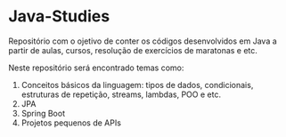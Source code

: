 # Java-Studies

Repositório com o ojetivo de conter os códigos desenvolvidos em Java a partir de aulas, cursos, resolução de exercícios de maratonas e etc.

Neste repositório será encontrado temas como:

1. Conceitos básicos da linguagem: tipos de dados, condicionais, estruturas de repetição, streams, lambdas, POO e etc.
2. JPA
3. Spring Boot
4. Projetos pequenos de APIs
